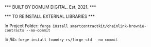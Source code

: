 *** BUILT BY DOMUM DIGITAL. Est. 2021. ***

*** TO REINSTALL EXTERNAL LIBRARIES ***

In Project Folder:
    ```forge install smartcontractkit/chainlink-brownie-contracts --no-commit```

In /lib:
    ```forge install foundry-rs/forge-std --no-commit```
